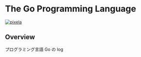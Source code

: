 # The Go Programming Language
[![pixela][pixela-graph]][pixela]

[pixela-graph]: https://pixe.la/v1/users/m3y/graphs/gopl?mode=badge
[pixela]: https://pixe.la/v1/users/m3y/graphs/gopl.html

## Overview
プログラミング言語 Go の log
